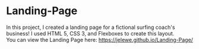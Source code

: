 # Landing-Page
In this project, I created a landing page for a fictional surfing coach's business! I used HTML 5, CSS 3, and Flexboxes to create this layout. <br />
You can view the Landing Page here: https://jelewe.github.io/Landing-Page/ 
